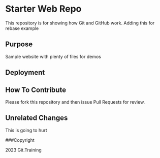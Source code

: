 # Starter Web Repo

This repository is for showing how Git and GitHub work. Adding this for rebase example

## Purpose

Sample website with plenty of files for demos

## Deployment

## How To Contribute

Please fork this repository and then issue Pull Requests for review.

## Unrelated Changes

This is going to hurt

###Copyright 

2023 Git.Training